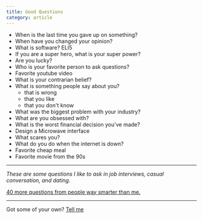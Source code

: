 ```yaml
---
title: Good Questions
category: article
---
```


* When is the last time you gave up on something?
* When have you changed your opinion? 
* What is software? ELI5
* If you are a super hero, what is your super power?
* Are you lucky?
* Who is your favorite person to ask questions?
* Favorite youtube video
* What is your contrarian belief?
* What is something people say about you?
	* that is wrong
	* that you like
	* that you don't know
* What was the biggest problem with your industry?
* What are you obsessed with?
* What is the worst financial decision you've made?
* Design a Microwave interface
* What scares you?
* What do you do when the internet is down?
* Favorite cheap meal
* Favorite movie from the 90s

---

_These are some questions I like to ask in job interviews, casual conversation, and dating._

[40 more questions from people way smarter than me.](https://review.firstround.com/40-favorite-interview-questions-from-some-of-the-sharpest-folks-we-know)

---

Got some of your own? [Tell me](mailto:khabich@gmail.com)